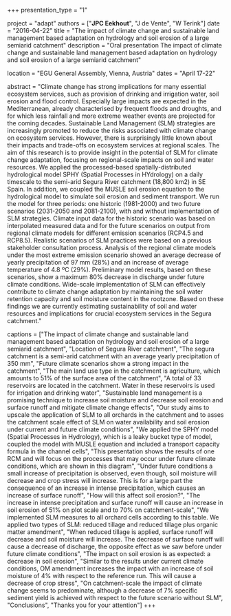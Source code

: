 +++
presentation_type = "1"

project = "adapt"
authors = ["**JPC Eekhout**", "J de Vente", "W Terink"]
date = "2016-04-22"
title = "The impact of climate change and sustainable land management based adaptation on hydrology and soil erosion of a large semiarid catchment"
description = "Oral presentation The impact of climate change and sustainable land management based adaptation on hydrology and soil erosion of a large semiarid catchment"

location = "EGU General Assembly, Vienna, Austria"
dates = "April 17-22"

abstract = "Climate change has strong implications for many essential ecosystem services, such as provision of drinking and irrigation water, soil erosion and flood control. Especially large impacts are expected in the Mediterranean, already characterised by frequent floods and droughts, and for which less rainfall and more extreme weather events are projected for the coming decades. Sustainable Land Management (SLM) strategies are increasingly promoted to reduce the risks associated with climate change on ecosystem services. However, there is surprisingly little known about their impacts and trade-offs on ecosystem services at regional scales. The aim of this research is to provide insight in the potential of SLM for climate change adaptation, focusing on regional-scale impacts on soil and water resources. We applied the processed-based spatially-distributed hydrological model SPHY (Spatial Processes in HYdrology) on a daily timescale to the semi-arid Segura River catchment (18,800 km2) in SE Spain. In addition, we coupled the MUSLE soil erosion equation to the hydrological model to simulate soil erosion and sediment transport. We run the model for three periods: one historic (1981-2000) and two future scenarios (2031-2050 and 2081-2100), with and without implementation of SLM strategies. Climate input data for the historic scenario was based on interpolated measured data and for the future scenarios on output from regional climate models for different emission scenarios (RCP4.5 and RCP8.5). Realistic scenarios of SLM practices were based on a previous stakeholder consultation process. Analysis of the regional climate models under the most extreme emission scenario showed an average decrease of yearly precipitation of 97 mm (28%) and an increase of average temperature of 4.8 ºC (29%). Preliminary model results, based on these scenarios, show a maximum 80% decrease in discharge under future climate conditions. Wide-scale implementation of SLM can effectively contribute to climate change adaptation by maintaining the soil water retention capacity and soil moisture content in the rootzone. Based on these findings we are currently estimating sustainability of soil and water resources and implications for crucial ecosystem services in the Segura catchment."

captions = ["The impact of climate change and sustainable land management based adaptation on hydrology and soil erosion of a large semiarid catchment", 
"Location of Segura River catchment", 
"The segura catchment is a semi-arid catchment with an average yearly precipitation of 350 mm", 
"Future climate scenarios show a strong impact in the catchment", 
"The main land use type in the catchment is agriculture, which amounts to 51% of the surface area of the catchment", 
"A total of 33 reservoirs are located in the catchment. Water in these reservoirs is used for irrigation and drinking water", 
"Sustainable land management is a promising technique to increase soil moisture and decrease soil erosion and surface runoff and mitigate climate change effects", 
"Our study aims to upscale the application of SLM to all orchards in the catchment and to asses the catchment scale effect of SLM on water availability and soil erosion under current and future climate conditions", 
"We applied the SPHY model (Spatial Processes in Hydrology), which is a leaky bucket type of model, coupled the model with MUSLE equation and included a transport capacity formula in the channel cells", 
"This presentation shows the results of one RCM and will focus on the processes that may occur under future climate conditions, which are shown in this diagram", 
"Under future conditions a small increase of precipitation is observed, even though, soil moisture will decrease and crop stress will increase. This is for a large part the consequence of an increase in intense precipitation, which causes an increase of surface runoff", 
"How will this affect soil erosion?", 
"The increase in intense precipitation and surface runoff will cause an increase in soil erosion of 51% on plot scale and to 70% on catchment-scale", 
"We implemented SLM measures to all orchard cells according to this table. We applied two types of SLM: reduced tillage and reduced tillage plus organic matter amendment", 
"When reduced tillage is applied, surface runoff will decrease and soil moisture will increase. The decrease of surface runoff will cause a decrease of discharge, the opposite effect as we saw before under future climate conditions", 
"The impact on soil erosion is as expected: a decrease in soil erosion", 
"Similar to the results under current climate conditions, OM amendment increases the impact with an increase of soil moisture of 4% with respect to the reference run. This will cause a decrease of crop stress", 
"On catchment-scale the impact of climate change seems to predominate, although a decrease of 7% specific sediment yield is achieved with respect to the future scenario without SLM", 
"Conclusions", 
"Thanks you for your attention"]
+++